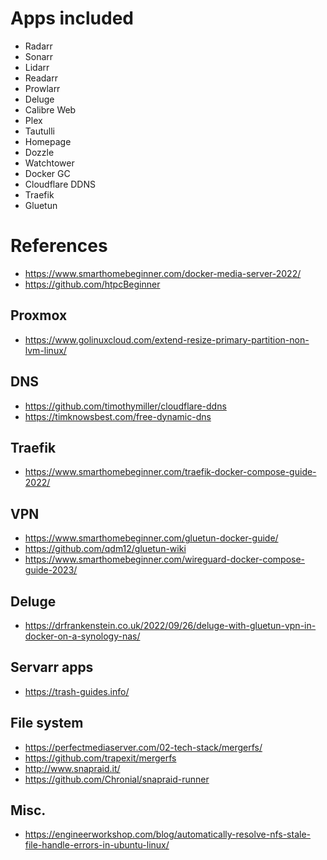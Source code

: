 # Apps included

- Radarr
- Sonarr
- Lidarr
- Readarr
- Prowlarr
- Deluge
- Calibre Web
- Plex
- Tautulli
- Homepage
- Dozzle
- Watchtower
- Docker GC
- Cloudflare DDNS
- Traefik
- Gluetun

# References

- https://www.smarthomebeginner.com/docker-media-server-2022/
- https://github.com/htpcBeginner

## Proxmox

- https://www.golinuxcloud.com/extend-resize-primary-partition-non-lvm-linux/

## DNS

- https://github.com/timothymiller/cloudflare-ddns
- https://timknowsbest.com/free-dynamic-dns

## Traefik
- https://www.smarthomebeginner.com/traefik-docker-compose-guide-2022/

## VPN

- https://www.smarthomebeginner.com/gluetun-docker-guide/
- https://github.com/qdm12/gluetun-wiki
- https://www.smarthomebeginner.com/wireguard-docker-compose-guide-2023/

## Deluge

- https://drfrankenstein.co.uk/2022/09/26/deluge-with-gluetun-vpn-in-docker-on-a-synology-nas/

## Servarr apps

- https://trash-guides.info/

## File system

- https://perfectmediaserver.com/02-tech-stack/mergerfs/
- https://github.com/trapexit/mergerfs
- http://www.snapraid.it/
- https://github.com/Chronial/snapraid-runner

## Misc.

- https://engineerworkshop.com/blog/automatically-resolve-nfs-stale-file-handle-errors-in-ubuntu-linux/
